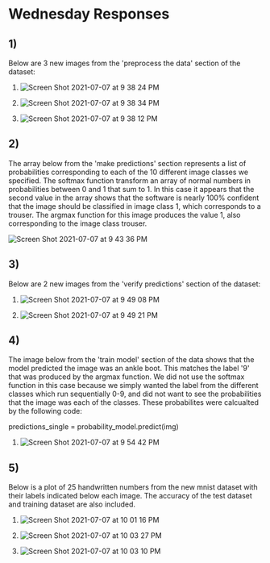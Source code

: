 # Wednesday Responses

## 1) 
Below are 3 new images from the 'preprocess the data' section of the dataset:

1. ![Screen Shot 2021-07-07 at 9 38 24 PM](https://user-images.githubusercontent.com/60228369/125006211-97354b80-e02b-11eb-9c3a-17681b45d13d.png)

2. ![Screen Shot 2021-07-07 at 9 38 34 PM](https://user-images.githubusercontent.com/60228369/125006213-98667880-e02b-11eb-8647-b9e149ce31a2.png)

3. ![Screen Shot 2021-07-07 at 9 38 12 PM](https://user-images.githubusercontent.com/60228369/125006218-9997a580-e02b-11eb-9ff7-5f79b16fd0a7.png)

## 2) 
The array below from the 'make predictions' section represents a list of probabilities corresponding to each of the 10 different image classes we specified. The softmax function transform an array of normal numbers in probabilities between 0 and 1 that sum to 1. In this case it appears that the second value in the array shows that the software is nearly 100% confident that the image should be classified in image class 1, which corresponds to a trouser. The argmax function for this image produces the value 1, also corresponding to the image class trouser.

![Screen Shot 2021-07-07 at 9 43 36 PM](https://user-images.githubusercontent.com/60228369/125006996-5f2f0800-e02d-11eb-92b1-f938f440c5cf.png)


## 3) 
Below are 2 new images from the 'verify predictions' section of the dataset:

1. ![Screen Shot 2021-07-07 at 9 49 08 PM](https://user-images.githubusercontent.com/60228369/125007254-d795c900-e02d-11eb-886d-90cf3ab9e519.png)

2. ![Screen Shot 2021-07-07 at 9 49 21 PM](https://user-images.githubusercontent.com/60228369/125007255-d795c900-e02d-11eb-826a-be68ad742299.png)

## 4) 
The image below from the 'train model' section of the data shows that the model predicted the image was an ankle boot. This matches the label '9' that was produced by the argmax function. We did not use the softmax function in this case because we simply wanted the label from the different classes which run sequentially 0-9, and did not want to see the probabilities that the image was each of the classes. These probabilites were calcualted by the following code: 

predictions_single = probability_model.predict(img)


1. ![Screen Shot 2021-07-07 at 9 54 42 PM](https://user-images.githubusercontent.com/60228369/125007796-10826d80-e02f-11eb-94e7-764a55438fb9.png)


## 5)
Below is a plot of 25 handwritten numbers from the new mnist dataset with their labels indicated below each image. The accuracy of the test dataset and training dataset are also included.

1. ![Screen Shot 2021-07-07 at 10 01 16 PM](https://user-images.githubusercontent.com/60228369/125007954-740c9b00-e02f-11eb-9d3c-49026611c27f.png)

2. ![Screen Shot 2021-07-07 at 10 03 27 PM](https://user-images.githubusercontent.com/60228369/125007977-7e2e9980-e02f-11eb-9d39-d2e33d4bd50f.png)

3. ![Screen Shot 2021-07-07 at 10 03 10 PM](https://user-images.githubusercontent.com/60228369/125007978-7e2e9980-e02f-11eb-8b6f-39b38103efb8.png)
